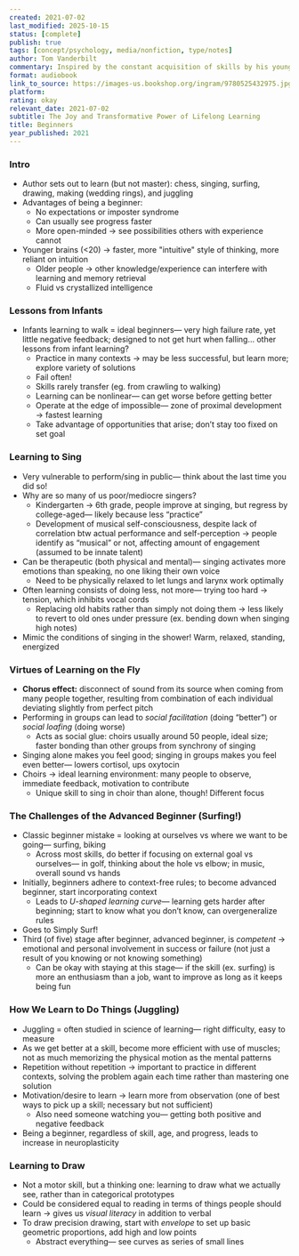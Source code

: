 ```yaml
---
created: 2021-07-02
last_modified: 2025-10-15
status: [complete]
publish: true
tags: [concept/psychology, media/nonfiction, type/notes]
author: Tom Vanderbilt
commentary: Inspired by the constant acquisition of skills by his young daughter, Vanderbilt sets out on an intriguing quest to learn to play chess, sing, draw, make a wedding ring, and juggle— in other words, to embrace beginner-hood. At times, the author comes off as trying a little too hard to make his journey more significant than it really is, but he seems genuine enough that it’s more endearing than frustrating. And I do walk away from listening to this quite inspired to learn a few new skills myself!
format: audiobook
link_to_source: https://images-us.bookshop.org/ingram/9780525432975.jpg?v=enc-v1
platform:
rating: okay
relevant_date: 2021-07-02
subtitle: The Joy and Transformative Power of Lifelong Learning
title: Beginners
year_published: 2021
---
```


### Intro

- Author sets out to learn (but not master): chess, singing, surfing, drawing, making (wedding rings), and juggling
- Advantages of being a beginner:
    - No expectations or imposter syndrome
    - Can usually see progress faster
    - More open-minded → see possibilities others with experience cannot
- Younger brains (<20) → faster, more "intuitive" style of thinking, more reliant on intuition
    - Older people → other knowledge/experience can interfere with learning and memory retrieval
    - Fluid vs crystallized intelligence

### Lessons from Infants

- Infants learning to walk = ideal beginners— very high failure rate, yet little negative feedback; designed to not get hurt when falling… other lessons from infant learning?
    - Practice in many contexts → may be less successful, but learn more; explore variety of solutions
    - Fail often!
    - Skills rarely transfer (eg. from crawling to walking)
    - Learning can be nonlinear— can get worse before getting better
    - Operate at the edge of impossible— zone of proximal development → fastest learning
    - Take advantage of opportunities that arise; don’t stay too fixed on set goal

### Learning to Sing

- Very vulnerable to perform/sing in public— think about the last time you did so!
- Why are so many of us poor/mediocre singers?
    - Kindergarten → 6th grade, people improve at singing, but regress by college-aged— likely because less “practice”
    - Development of musical self-consciousness, despite lack of correlation btw actual performance and self-perception → people identify as “musical” or not, affecting amount of engagement (assumed to be innate talent)
- Can be therapeutic (both physical and mental)— singing activates more emotions than speaking, no one liking their own voice
    - Need to be physically relaxed to let lungs and larynx work optimally
- Often learning consists of doing less, not more— trying too hard → tension, which inhibits vocal cords
    - Replacing old habits rather than simply not doing them → less likely to revert to old ones under pressure (ex. bending down when singing high notes)
- Mimic the conditions of singing in the shower! Warm, relaxed, standing, energized

### Virtues of Learning on the Fly

- **Chorus effect:** disconnect of sound from its source when coming from many people together, resulting from combination of each individual deviating slightly from perfect pitch
- Performing in groups can lead to *social facilitation* (doing “better”) or *social loafing* (doing worse)
    - Acts as social glue: choirs usually around 50 people, ideal size; faster bonding than other groups from synchrony of singing
- Singing alone makes you feel good; singing in groups makes you feel even better— lowers cortisol, ups oxytocin
- Choirs → ideal learning environment: many people to observe, immediate feedback, motivation to contribute
    - Unique skill to sing in choir than alone, though! Different focus

### The Challenges of the Advanced Beginner (Surfing!)

- Classic beginner mistake = looking at ourselves vs where we want to be going— surfing, biking
    - Across most skills, do better if focusing on external goal vs ourselves— in golf, thinking about the hole vs elbow; in music, overall sound vs hands
- Initially, beginners adhere to context-free rules; to become advanced beginner, start incorporating context
    - Leads to *U-shaped learning curve*— learning gets harder after beginning; start to know what you don’t know, can overgeneralize rules
- Goes to Simply Surf!
- Third (of five) stage after beginner, advanced beginner, is *competent* → emotional and personal involvement in success or failure (not just a result of you knowing or not knowing something)
    - Can be okay with staying at this stage— if the skill (ex. surfing) is more an enthusiasm than a job, want to improve as long as it keeps being fun

### How We Learn to Do Things (Juggling)

- Juggling = often studied in science of learning— right difficulty, easy to measure
- As we get better at a skill, become more efficient with use of muscles; not as much memorizing the physical motion as the mental patterns
- Repetition without repetition → important to practice in different contexts, solving the problem again each time rather than mastering one solution
- Motivation/desire to learn → learn more from observation (one of best ways to pick up a skill; necessary but not sufficient)
    - Also need someone watching you— getting both positive and negative feedback
- Being a beginner, regardless of skill, age, and progress, leads to increase in neuroplasticity

### Learning to Draw

- Not a motor skill, but a thinking one: learning to draw what we actually see, rather than in categorical prototypes
- Could be considered equal to reading in terms of things people should learn → gives us *visual literacy* in addition to verbal
- To draw precision drawing, start with *envelope* to set up basic geometric proportions, add high and low points
    - Abstract everything— see curves as series of small lines
